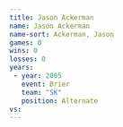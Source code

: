 ```yaml
---
title: Jason Ackerman
name: Jason Ackerman
name-sort: Ackerman, Jason
games: 0
wins: 0
losses: 0
years:
 - year: 2005
   event: Brier
   team: "SK"
   position: Alternate
vs:
---
```


